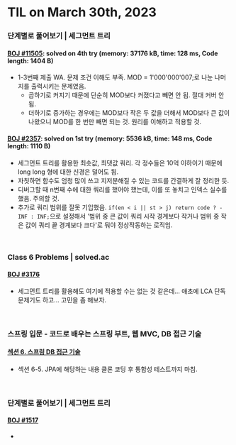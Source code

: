 # **TIL on March 30th, 2023**
### 단계별로 풀어보기 | 세그먼트 트리
#### [BOJ #11505](../../../Problem%20Solving/boj/Segment%20tree/11505-03-30-2023.cpp): solved on 4th try (memory: 37176 kB, time: 128 ms, Code length: 1404 B)
* 1-3번째 제출 WA. 문제 조건 이해도 부족. MOD = 1'000'000'007;로 나눈 나머지를 출력시키는 문제였음.
  - 곱하기로 커지기 때문에 단순히 MOD보다 커졌다고 빼면 안 됨. 절대 커버 안 됨.
  - 더하기로 증가하는 경우에는 MOD보다 작은 두 값을 더해서 MOD보다 큰 값이 나왔으니 MOD를 한 번만 빼면 되는 것. 원리를 이해하고 적용할 것.

#### [BOJ #2357](../../../Problem%20Solving/boj/Segment%20tree/2357-03-30-2023.cpp): solved on 1st try (memory: 5536 kB, time: 148 ms, Code length: 1110 B)
* 세그먼트 트리를 활용한 최솟값, 최댓값 쿼리. 각 정수들은 10억 이하이기 때문에 long long 형에 대한 신경은 덜어도 됨.
* 자칫하면 함수도 엄청 많이 쓰고 지저분해질 수 있는 코드를 간결하게 잘 정리한 듯.
* 디버그할 때 n번째 수에 대한 쿼리를 했어야 했는데, 이를 또 놓치고 인덱스 실수를 했음. 주의할 것.
* 추가로 쿼리 범위를 잘못 기입했음. `if(en < i || st > j) return code ? -INF : INF;`으로 설정해서 '범위 중 큰 값이 쿼리 시작 경계보다 작거나 범위 중 작은 값이 쿼리 끝 경계보다 크다'로 둬야 정상작동하는 로직임.
<br>

### Class 6 Problems | solved.ac
#### [BOJ #3176](../../../Problem%20Solving/boj/Tree/3176-03-09-2023.cpp)
* 세그먼트 트리를 활용해도 여기에 적용할 수는 없는 것 같은데... 애초에 LCA 단독 문제기도 하고... 고민을 좀 해보자.
<br>

### 스프링 입문 - 코드로 배우는 스프링 부트, 웹 MVC, DB 접근 기술
#### [섹션 6. 스프링 DB 접근 기술](../../../Library%20and%20Framework/spring/Lecture-01/ch-06-03-28-2023.md)
* 섹션 6-5. JPA에 해당하는 내용 클론 코딩 후 통합성 테스트까지 마침.
<br>

### 단계별로 풀어보기 | 세그먼트 트리
#### [BOJ #1517](../../../Problem%20Solving/boj/Segment%20tree/1517-03-30-2023.cpp)
* 